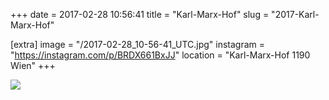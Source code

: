 +++
date = 2017-02-28 10:56:41
title = "Karl-Marx-Hof"
slug = "2017-Karl-Marx-Hof"

[extra]
image = "/2017-02-28_10-56-41_UTC.jpg"
instagram = "https://instagram.com/p/BRDX661BxJJ"
location = "Karl-Marx-Hof 1190 Wien"
+++

<img src="/2017-02-28_10-56-41_UTC.jpg" />
